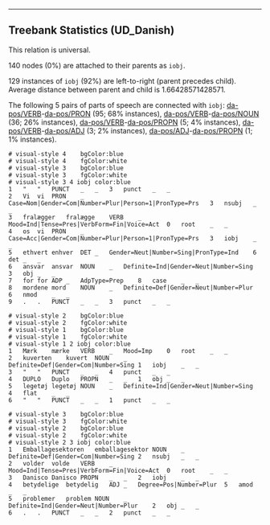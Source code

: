 

--------------------------------------------------------------------------------

## Treebank Statistics (UD_Danish)

This relation is universal.

140 nodes (0%) are attached to their parents as `iobj`.

129 instances of `iobj` (92%) are left-to-right (parent precedes child).
Average distance between parent and child is 1.66428571428571.

The following 5 pairs of parts of speech are connected with `iobj`: [da-pos/VERB]()-[da-pos/PRON]() (95; 68% instances), [da-pos/VERB]()-[da-pos/NOUN]() (36; 26% instances), [da-pos/VERB]()-[da-pos/PROPN]() (5; 4% instances), [da-pos/VERB]()-[da-pos/ADJ]() (3; 2% instances), [da-pos/ADJ]()-[da-pos/PROPN]() (1; 1% instances).


~~~ conllu
# visual-style 4	bgColor:blue
# visual-style 4	fgColor:white
# visual-style 3	bgColor:blue
# visual-style 3	fgColor:white
# visual-style 3 4 iobj	color:blue
1	"	"	PUNCT	_	_	3	punct	_	_
2	Vi	vi	PRON	_	Case=Nom|Gender=Com|Number=Plur|Person=1|PronType=Prs	3	nsubj	_	_
3	fralægger	fralægge	VERB	_	Mood=Ind|Tense=Pres|VerbForm=Fin|Voice=Act	0	root	_	_
4	os	vi	PRON	_	Case=Acc|Gender=Com|Number=Plur|Person=1|PronType=Prs	3	iobj	_	_
5	ethvert	enhver	DET	_	Gender=Neut|Number=Sing|PronType=Ind	6	det	_	_
6	ansvar	ansvar	NOUN	_	Definite=Ind|Gender=Neut|Number=Sing	3	obj	_	_
7	for	for	ADP	_	AdpType=Prep	8	case	_	_
8	mordene	mord	NOUN	_	Definite=Def|Gender=Neut|Number=Plur	6	nmod	_	_
9	.	.	PUNCT	_	_	3	punct	_	_

~~~


~~~ conllu
# visual-style 2	bgColor:blue
# visual-style 2	fgColor:white
# visual-style 1	bgColor:blue
# visual-style 1	fgColor:white
# visual-style 1 2 iobj	color:blue
1	Mærk	mærke	VERB	_	Mood=Imp	0	root	_	_
2	kuverten	kuvert	NOUN	_	Definite=Def|Gender=Com|Number=Sing	1	iobj	_	_
3	"	"	PUNCT	_	_	4	punct	_	_
4	DUPLO	Duplo	PROPN	_	_	1	obj	_	_
5	legetøj	legetøj	NOUN	_	Definite=Ind|Gender=Neut|Number=Sing	4	flat	_	_
6	"	"	PUNCT	_	_	1	punct	_	_

~~~


~~~ conllu
# visual-style 3	bgColor:blue
# visual-style 3	fgColor:white
# visual-style 2	bgColor:blue
# visual-style 2	fgColor:white
# visual-style 2 3 iobj	color:blue
1	Emballagesektoren	emballagesektor	NOUN	_	Definite=Def|Gender=Com|Number=Sing	2	nsubj	_	_
2	volder	volde	VERB	_	Mood=Ind|Tense=Pres|VerbForm=Fin|Voice=Act	0	root	_	_
3	Danisco	Danisco	PROPN	_	_	2	iobj	_	_
4	betydelige	betydelig	ADJ	_	Degree=Pos|Number=Plur	5	amod	_	_
5	problemer	problem	NOUN	_	Definite=Ind|Gender=Neut|Number=Plur	2	obj	_	_
6	.	.	PUNCT	_	_	2	punct	_	_

~~~



